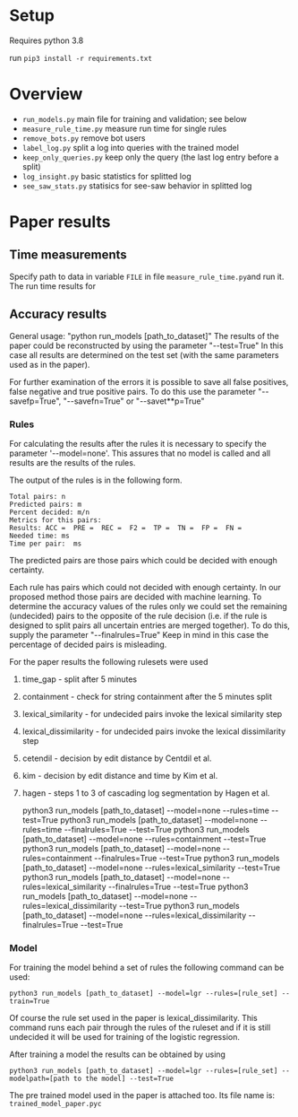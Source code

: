 # Setup

Requires python 3.8

run `pip3 install -r requirements.txt`

# Overview

* `run_models.py` main file for training and validation; see below
* `measure_rule_time.py` measure run time for single rules
* `remove_bots.py` remove bot users
* `label_log.py` split a log into queries with the trained model
* `keep_only_queries.py` keep only the query (the last log entry before a split)
* `log_insight.py` basic statistics for splitted log
* `see_saw_stats.py` statisics for see-saw behavior in splitted log
 

# Paper results

## Time measurements

Specify path to data in variable `FILE` in file `measure_rule_time.py`and run it.
The run time results for 

## Accuracy results
General usage:
"python run_models [path_to_dataset]"
The results of the paper could be reconstructed by using the parameter "--test=True"
In this case all results are determined on the test set (with the same parameters used as in the paper).

For further examination of the errors it is possible to save all false positives, false negative and true positive pairs.
To do this use the parameter "--savefp=True", "--savefn=True" or "--savet**p=True"

### Rules
For calculating the results after the rules it is necessary to specify the parameter '--model=none'. 
This assures that no model is called and all results are the results of the rules.

The output of the rules is in the following form.

    Total pairs: n
    Predicted pairs: m
    Percent decided: m/n
    Metrics for this pairs:
    Results: ACC =  PRE =  REC =  F2 =  TP =  TN =  FP =  FN = 
    Needed time: ms
    Time per pair:  ms

The predicted pairs are those pairs which could be decided with enough certainty.

Each rule has pairs which could not decided with enough certainty. 
In our proposed method those pairs are decided with machine learning. 
To determine the accuracy values of the rules only we could set the remaining (undecided) pairs to the
opposite of the rule decision (i.e. if the rule is designed to split pairs all uncertain entries are merged together). 
To do this, supply the parameter "--finalrules=True"
Keep in mind in this case the percentage of decided pairs is misleading. 

For the paper results the following rulesets were used

1. time_gap - split after 5 minutes
2. containment - check for string containment after the 5 minutes split
3. lexical_similarity - for undecided pairs invoke the lexical similarity step
4. lexical_dissimilarity - for undecided pairs invoke the lexical dissimilarity step 
5. cetendil - decision by edit distance by Centdil et al. 
6. kim - decision by edit distance and time by Kim et al.
7. hagen - steps 1 to 3 of cascading log segmentation by Hagen et al.

    python3 run_models [path_to_dataset] --model=none --rules=time --test=True
    python3 run_models [path_to_dataset] --model=none --rules=time --finalrules=True --test=True
    python3 run_models [path_to_dataset] --model=none --rules=containment --test=True
    python3 run_models [path_to_dataset] --model=none --rules=containment --finalrules=True --test=True
    python3 run_models [path_to_dataset] --model=none --rules=lexical_similarity --test=True
    python3 run_models [path_to_dataset] --model=none --rules=lexical_similarity --finalrules=True --test=True
    python3 run_models [path_to_dataset] --model=none --rules=lexical_dissimilarity --test=True
    python3 run_models [path_to_dataset] --model=none --rules=lexical_dissimilarity --finalrules=True --test=True

### Model

For training the model behind a set of rules the following command can be used:

    python3 run_models [path_to_dataset] --model=lgr --rules=[rule_set] --train=True

Of course the rule set used in the paper is lexical_dissimilarity.
This command runs each pair through the rules of the ruleset and if it is still undecided it will be used for training of the logistic regression.

After training a model the results can be obtained by using 
    
    python3 run_models [path_to_dataset] --model=lgr --rules=[rule_set] --modelpath=[path to the model] --test=True

The pre trained model used in the paper is attached too. Its file name is: `trained_model_paper.pyc`






